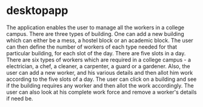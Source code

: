 # desktopapp

The application enables the user to manage all the workers in a college campus. 
There are three types of building.
One can add a new building which can either be a mess, a hostel block or an academic block.
The user can then define the number of workers of each type needed for that particular building, for each slot of the day.
There are five slots in a day.
There are six types of workers which are required in a college campus - a electrician, a chef, a cleaner, a carpenter, a guard or a gardener.
Also, the user can add a new worker, and his various details and then allot him work according to the five slots of a day.
The user can click on a building and see if the building requires any worker and then allot the work accordingly.
The user can also look at his complete work force and remove a worker's details if need be.
